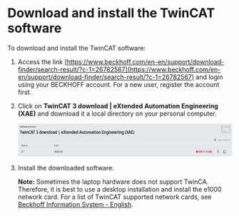 # Download and install the TwinCAT software 

To download and install the TwinCAT software:

1.  Access the link [https://www.beckhoff.com/en-en/support/download-finder/search-result/?c-1=26782567](https://www.beckhoff.com/en-en/support/download-finder/search-result/?c-1=26782567) and login using your BECKHOFF account. For a new user, register the account first.
2.  Click on **TwinCAT 3 download \| eXtended Automation Engineering \(XAE\)** and download it a local directory on your personal computer.

    ![](../images/download_and_install_the_twincat_software.png "Download the TwinCAT software")

3.  Install the downloaded software.

    **Note:** Sometimes the laptop hardware does not support TwinCA. Therefore, it is best to use a desktop installation and install the e1000 network card. For a list of TwinCAT supported network cards, see [Beckhoff Information System - English](https://infosys.beckhoff.com/english.php?content=../content/1033/tc3_overview/9309844363.html&id=).


